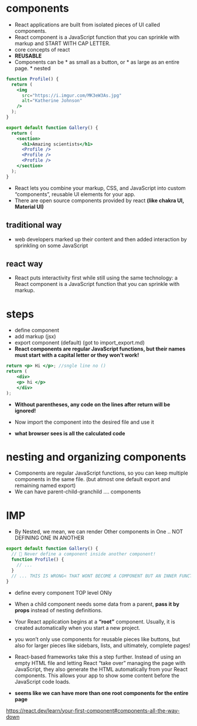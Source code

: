 # components
* React applications are built from isolated pieces of UI called components.
* React component is a JavaScript function that you can sprinkle with markup and START WITH CAP LETTER. 
* core concepts of react
* **REUSABLE**
* Components can be 
        * as small as a button, or 
        * as large as an entire page.
        * nested
```jsx
function Profile() {
  return (
    <img
      src="https://i.imgur.com/MK3eW3As.jpg"
      alt="Katherine Johnson"
    />
  );
}

export default function Gallery() {
  return (
    <section>
      <h1>Amazing scientists</h1>
      <Profile />
      <Profile />
      <Profile />
    </section>
  );
}
```

* React lets you combine your markup, CSS, and JavaScript into custom “components”, reusable UI elements for your app.
* There are open source components provided by react **(like chakra UI, Material UI)**


## traditional way
* web developers marked up their content and then added interaction by sprinkling on some JavaScript
## react way
* React puts interactivity first while still using the same technology: a React component is a JavaScript function that you can sprinkle with markup.


# steps
* define component
* add markup (jsx)
* export component (default) (got to import_export.md)
* **React components are regular JavaScript functions, but their names must start with a capital letter or they won’t work!**

```jsx
return <p> Hi </p>; //sngle line no ()
return (
    <div>
    <p> hi </p>
    </div>
);
```
* **Without parentheses, any code on the lines after return will be ignored!**
* Now import the component into the desired file and use it


* **what browser sees is all the calculated code**

# nesting and organizing components
* Components are regular JavaScript functions, so you can keep multiple components in the same file. (but atmost one default export and remaining named export)
* We can have parent-child-granchild .... components


# IMP
* By Nested, we mean, we can render Other components in One .. NOT DEFINING ONE IN ANOTHER
```jsx
export default function Gallery() {
  // 🔴 Never define a component inside another component!
  function Profile() {
    // ...
  }
  // ... THIS IS WRONG< THAT WONT BECOME A COMPONENT BUT AN INNER FUNCTION THATS IT>
}
```
* define every component TOP level ONly
* When a child component needs some data from a parent, **pass it by props** instead of nesting definitions.
* Your React application begins at a **“root”** component. Usually, it is created automatically when you start a new project. 

* you won’t only use components for reusable pieces like buttons, but also for larger pieces like sidebars, lists, and ultimately, complete pages! 
* React-based frameworks take this a step further. Instead of using an empty HTML file and letting React “take over” managing the page with JavaScript, they also generate the HTML automatically from your React components. This allows your app to show some content before the JavaScript code loads.


* **seems like we can have more than one root components for the entire page**

https://react.dev/learn/your-first-component#components-all-the-way-down


